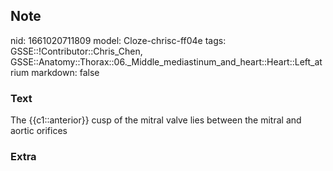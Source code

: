 ## Note
nid: 1661020711809
model: Cloze-chrisc-ff04e
tags: GSSE::!Contributor::Chris_Chen, GSSE::Anatomy::Thorax::06._Middle_mediastinum_and_heart::Heart::Left_atrium
markdown: false

### Text
<div class='toggle'>
  The {{c1::anterior}} cusp of the mitral valve lies between the
  mitral and aortic orifices
</div>

### Extra

